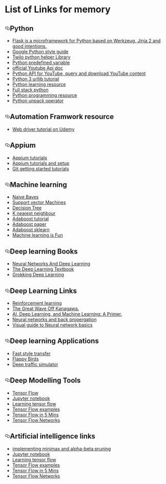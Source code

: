 # List of Links for memory



<h2><a id="user-content-python" class="anchor" href="#python" aria-hidden="true"><svg aria-hidden="true" class="octicon octicon-link" height="16" version="1.1" viewBox="0 0 16 16" width="16"><path fill-rule="evenodd" d="M4 9h1v1H4c-1.5 0-3-1.69-3-3.5S2.55 3 4 3h4c1.45 0 3 1.69 3 3.5 0 1.41-.91 2.72-2 3.25V8.59c.58-.45 1-1.27 1-2.09C10 5.22 8.98 4 8 4H4c-.98 0-2 1.22-2 2.5S3 9 4 9zm9-3h-1v1h1c1 0 2 1.22 2 2.5S13.98 12 13 12H9c-.98 0-2-1.22-2-2.5 0-.83.42-1.64 1-2.09V6.25c-1.09.53-2 1.84-2 3.25C6 11.31 7.55 13 9 13h4c1.45 0 3-1.69 3-3.5S14.5 6 13 6z"></path></svg></a>Python</h2>


<ul>
<li><a href="http://flask.pocoo.org/">Flask is a microframework for Python based on Werkzeug, Jinja 2 and good intentions. </a></li>
<li><a href="https://google.github.io/styleguide/pyguide.html">Google Python style guide</a></li>
<li><a href="https://www.twilio.com/docs/libraries/python">Twilo python helper Library</a></li>
<li><a href="http://www2.lib.uchicago.edu/keith/courses/python/class/5/">Python predefined variable</a></li>
<li><a href="https://developers.google.com/youtube/v3/">official Youtube Api doc</a></li>
<li><a href="https://pypi.python.org/pypi/pafy/0.3.42">Python API for YouTube, query and download YouTube content</a></li>
<li><a href="https://pythonprogramming.net/urllib-tutorial-python-3/">Python 3 urllib tutorial</a></li>
<li><a href="https://www.quora.com/I-just-finished-the-course-Programming-Foundations-with-Python-in-Udacity-What-is-the-next-step">Python learning resource</a></li>
<li><a href="https://www.fullstackpython.com/">Full stack python</a></li>
<li><a href="https://www.youtube.com/playlist?list=PL6gx4Cwl9DGAcbMi1sH6oAMk4JHw91mC_">Python programming resource</a></li>
<li><a href="https://codeyarns.com/2012/04/26/unpack-operator-in-python/">Python unpack operator</a></li>
</ul>

<h2><a id="user-content-python" class="anchor" href="#authomationresource" aria-hidden="true"><svg aria-hidden="true" class="octicon octicon-link" height="16" version="1.1" viewBox="0 0 16 16" width="16"><path fill-rule="evenodd" d="M4 9h1v1H4c-1.5 0-3-1.69-3-3.5S2.55 3 4 3h4c1.45 0 3 1.69 3 3.5 0 1.41-.91 2.72-2 3.25V8.59c.58-.45 1-1.27 1-2.09C10 5.22 8.98 4 8 4H4c-.98 0-2 1.22-2 2.5S3 9 4 9zm9-3h-1v1h1c1 0 2 1.22 2 2.5S13.98 12 13 12H9c-.98 0-2-1.22-2-2.5 0-.83.42-1.64 1-2.09V6.25c-1.09.53-2 1.84-2 3.25C6 11.31 7.55 13 9 13h4c1.45 0 3-1.69 3-3.5S14.5 6 13 6z"></path></svg></a>Automation Framwork resource</h2>

<ul>
<li><a href="https://www.udemy.com/webdriver-test-automation-framework-step-by-step/">Web driver tutorial on Udemy </a></li>
</ul>


<h2><a id="user-content-appium" class="anchor" href="#appium" aria-hidden="true"><svg aria-hidden="true" class="octicon octicon-link" height="16" version="1.1" viewBox="0 0 16 16" width="16"><path fill-rule="evenodd" d="M4 9h1v1H4c-1.5 0-3-1.69-3-3.5S2.55 3 4 3h4c1.45 0 3 1.69 3 3.5 0 1.41-.91 2.72-2 3.25V8.59c.58-.45 1-1.27 1-2.09C10 5.22 8.98 4 8 4H4c-.98 0-2 1.22-2 2.5S3 9 4 9zm9-3h-1v1h1c1 0 2 1.22 2 2.5S13.98 12 13 12H9c-.98 0-2-1.22-2-2.5 0-.83.42-1.64 1-2.09V6.25c-1.09.53-2 1.84-2 3.25C6 11.31 7.55 13 9 13h4c1.45 0 3-1.69 3-3.5S14.5 6 13 6z"></path></svg></a>Appium</h2>


<ul>
<li><a href="http://appium.io/tutorial.html">Appium tutorials </a></li>
<li><a href="http://toolsqa.com/mobile-automation/appium/appium-tutorial/">Appium tutorials and setup</a></li>
<li><a href="https://github.com/appium/tutorial">Git getting started tutorials</a></li>
</ul>

<h2><a id="user-content-appium" class="anchor" href="#machinelearning" aria-hidden="true"><svg aria-hidden="true" class="octicon octicon-link" height="16" version="1.1" viewBox="0 0 16 16" width="16"><path fill-rule="evenodd" d="M4 9h1v1H4c-1.5 0-3-1.69-3-3.5S2.55 3 4 3h4c1.45 0 3 1.69 3 3.5 0 1.41-.91 2.72-2 3.25V8.59c.58-.45 1-1.27 1-2.09C10 5.22 8.98 4 8 4H4c-.98 0-2 1.22-2 2.5S3 9 4 9zm9-3h-1v1h1c1 0 2 1.22 2 2.5S13.98 12 13 12H9c-.98 0-2-1.22-2-2.5 0-.83.42-1.64 1-2.09V6.25c-1.09.53-2 1.84-2 3.25C6 11.31 7.55 13 9 13h4c1.45 0 3-1.69 3-3.5S14.5 6 13 6z"></path></svg></a>Machine learning</h2>

<ul>
<li><a href="http://scikit-learn.org/stable/modules/naive_bayes.html">Naive Bayes</a></li>
<li><a href="http://scikit-learn.org/stable/modules/svm.html">Support vector Machines</a></li>
<li><a href="http://scikit-learn.org/stable/modules/tree.html">Decision Tree</a></li>
<li><a href="http://scikit-learn.org/stable/modules/neighbors.html">K nearest neighbour</a></li>
<li><a href="http://mccormickml.com/2013/12/13/adaboost-tutorial/">Adaboost tutorial</a></li>
<li><a href="http://rob.schapire.net/papers/explaining-adaboost.pdf">Adaboost paper</a></li>
<li><a href="http://scikit-learn.org/stable/modules/generated/sklearn.ensemble.AdaBoostClassifier.html#sklearn.ensemble.AdaBoostClassifier">Adaboost sklearn</a></li>
<li><a href="https://medium.com/@ageitgey/machine-learning-is-fun-80ea3ec3c471?bsft_eid=1baa362f-396f-472d-b3f6-ff1eba51866f&bsft_clkid=555f9112-71c5-40de-b7ab-098f1a80d033&bsft_uid=45619ff9-ab79-47bc-b4bb-8d67980cc9d3&bsft_mid=70d192aa-077d-452f-af74-db0d74269845#.ba8bmmp58">Machine learning is Fun</a></li>

</ul>

<h2><a id="user-content-appium" class="anchor" href="#deeplearningbooks" aria-hidden="true"><svg aria-hidden="true" class="octicon octicon-link" height="16" version="1.1" viewBox="0 0 16 16" width="16"><path fill-rule="evenodd" d="M4 9h1v1H4c-1.5 0-3-1.69-3-3.5S2.55 3 4 3h4c1.45 0 3 1.69 3 3.5 0 1.41-.91 2.72-2 3.25V8.59c.58-.45 1-1.27 1-2.09C10 5.22 8.98 4 8 4H4c-.98 0-2 1.22-2 2.5S3 9 4 9zm9-3h-1v1h1c1 0 2 1.22 2 2.5S13.98 12 13 12H9c-.98 0-2-1.22-2-2.5 0-.83.42-1.64 1-2.09V6.25c-1.09.53-2 1.84-2 3.25C6 11.31 7.55 13 9 13h4c1.45 0 3-1.69 3-3.5S14.5 6 13 6z"></path></svg></a>Deep learning Books</h2>

<ul>
<li><a href="http://neuralnetworksanddeeplearning.com/">Neural Networks And Deep Learning </a></li>
<li><a href="http://www.deeplearningbook.org/">The Deep Learning Textbook</a></li>
<li><a href="https://www.manning.com/books/grokking-deep-learning">Grokking Deep Learning </a></li>
</ul>

<h2><a id="user-content-appium" class="anchor" href="#deeplearninglinks" aria-hidden="true"><svg aria-hidden="true" class="octicon octicon-link" height="16" version="1.1" viewBox="0 0 16 16" width="16"><path fill-rule="evenodd" d="M4 9h1v1H4c-1.5 0-3-1.69-3-3.5S2.55 3 4 3h4c1.45 0 3 1.69 3 3.5 0 1.41-.91 2.72-2 3.25V8.59c.58-.45 1-1.27 1-2.09C10 5.22 8.98 4 8 4H4c-.98 0-2 1.22-2 2.5S3 9 4 9zm9-3h-1v1h1c1 0 2 1.22 2 2.5S13.98 12 13 12H9c-.98 0-2-1.22-2-2.5 0-.83.42-1.64 1-2.09V6.25c-1.09.53-2 1.84-2 3.25C6 11.31 7.55 13 9 13h4c1.45 0 3-1.69 3-3.5S14.5 6 13 6z"></path></svg></a>Deep Learning Links</h2>

<ul>
<li><a href="https://en.wikipedia.org/wiki/Reinforcement_learning">Reinforcement learning</a></li>
<li><a href="https://en.wikipedia.org/wiki/The_Great_Wave_off_Kanagawa">The Great Wave Off Kanagawa.</a></li>
<li><a href="https://vimeo.com/170189199">AI, Deep Learning, and Machine Learning: A Primer.</a></li>
<li><a href="https://www.youtube.com/watch?v=59Hbtz7XgjM">Neural networks and back propergation</a></li>
<li><a href="https://jalammar.github.io/visual-interactive-guide-basics-neural-networks/">Visual guide to Neural network basics</a></li>

</ul>

<h2><a id="user-content-appium" class="anchor" href="#deeplearningapplications" aria-hidden="true"><svg aria-hidden="true" class="octicon octicon-link" height="16" version="1.1" viewBox="0 0 16 16" width="16"><path fill-rule="evenodd" d="M4 9h1v1H4c-1.5 0-3-1.69-3-3.5S2.55 3 4 3h4c1.45 0 3 1.69 3 3.5 0 1.41-.91 2.72-2 3.25V8.59c.58-.45 1-1.27 1-2.09C10 5.22 8.98 4 8 4H4c-.98 0-2 1.22-2 2.5S3 9 4 9zm9-3h-1v1h1c1 0 2 1.22 2 2.5S13.98 12 13 12H9c-.98 0-2-1.22-2-2.5 0-.83.42-1.64 1-2.09V6.25c-1.09.53-2 1.84-2 3.25C6 11.31 7.55 13 9 13h4c1.45 0 3-1.69 3-3.5S14.5 6 13 6z"></path></svg></a>Deep learning Applications</h2>

<ul>
<li><a href="https://github.com/lengstrom/fast-style-transfer">Fast style transfer</a></li>
<li><a href="https://github.com/yenchenlin/DeepLearningFlappyBird">Flappy Birds</a></li>
<li><a href="http://selfdrivingcars.mit.edu/deeptrafficjs/">Deep traffic simulator</a></li>
</ul>

<h2><a id="user-content-appium" class="anchor" href="#Datamodellingtools " aria-hidden="true"><svg aria-hidden="true" class="octicon octicon-link" height="16" version="1.1" viewBox="0 0 16 16" width="16"><path fill-rule="evenodd" d="M4 9h1v1H4c-1.5 0-3-1.69-3-3.5S2.55 3 4 3h4c1.45 0 3 1.69 3 3.5 0 1.41-.91 2.72-2 3.25V8.59c.58-.45 1-1.27 1-2.09C10 5.22 8.98 4 8 4H4c-.98 0-2 1.22-2 2.5S3 9 4 9zm9-3h-1v1h1c1 0 2 1.22 2 2.5S13.98 12 13 12H9c-.98 0-2-1.22-2-2.5 0-.83.42-1.64 1-2.09V6.25c-1.09.53-2 1.84-2 3.25C6 11.31 7.55 13 9 13h4c1.45 0 3-1.69 3-3.5S14.5 6 13 6z"></path></svg></a>Deep Modelling Tools</h2>

<ul>
<li><a href="https://www.tensorflow.org/">Tensor Flow</a></li>
<li><a href="http://jupyter-notebook.readthedocs.io/en/latest/index.html">Jupyter notebook</a></li>
<li><a href="https://www.oreilly.com/learning/hello-tensorflow">Learning tensor flow</a></li>
<li><a href="https://github.com/aymericdamien/TensorFlow-Examples">Tensor Flow examples</a></li>
<li><a href="https://www.youtube.com/watch?v=2FmcHiLCwTU&t=84s">Tensor Flow in 5 Mins</a></li>
<li><a href="https://cs224d.stanford.edu/lectures/CS224d-Lecture7.pdf">Tensor Flow Networks</a></li>
</ul>

<h2><a id="user-content-appium" class="anchor" href="#Artificial intelligence links" aria-hidden="true"><svg aria-hidden="true" class="octicon octicon-link" height="16" version="1.1" viewBox="0 0 16 16" width="16"><path fill-rule="evenodd" d="M4 9h1v1H4c-1.5 0-3-1.69-3-3.5S2.55 3 4 3h4c1.45 0 3 1.69 3 3.5 0 1.41-.91 2.72-2 3.25V8.59c.58-.45 1-1.27 1-2.09C10 5.22 8.98 4 8 4H4c-.98 0-2 1.22-2 2.5S3 9 4 9zm9-3h-1v1h1c1 0 2 1.22 2 2.5S13.98 12 13 12H9c-.98 0-2-1.22-2-2.5 0-.83.42-1.64 1-2.09V6.25c-1.09.53-2 1.84-2 3.25C6 11.31 7.55 13 9 13h4c1.45 0 3-1.69 3-3.5S14.5 6 13 6z"></path></svg></a>Artificial intelligence links</h2>

<ul>
<li><a href="https://tonypoer.io/2016/10/28/implementing-minimax-and-alpha-beta-pruning-using-python//">implementing minimax and alpha-beta pruning</a></li>
<li><a href="http://jupyter-notebook.readthedocs.io/en/latest/index.html">Jupyter notebook</a></li>
<li><a href="https://www.oreilly.com/learning/hello-tensorflow">Learning tensor flow</a></li>
<li><a href="https://github.com/aymericdamien/TensorFlow-Examples">Tensor Flow examples</a></li>
<li><a href="https://www.youtube.com/watch?v=2FmcHiLCwTU&t=84s">Tensor Flow in 5 Mins</a></li>
<li><a href="https://cs224d.stanford.edu/lectures/CS224d-Lecture7.pdf">Tensor Flow Networks</a></li>
</ul>
